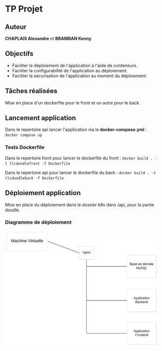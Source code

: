 # TP Projet

## Auteur

**CHAPLAIS Alexandre** et **BRAMBAN Kenny**

## Objectifs

- Faciliter le déploiement de l'application à l'aide de conteneurs.
- Faciliter la configurabilité de l'application au déploiement.
- Faciliter la sécurisation de l'application au moment du déploiement.

## Tâches réalisées

Mise en place d'un dockerfile pour le front et un autre pour le back.

## Lancement application

Dans le repertoire api lancer l'application via le **docker-compose.yml** : ```docker compose up```

### Tests Dockerfile

Dans le repertoire front pour lancer le dockerfile du front : ```docker build . -t tlcdoodlefront -f Dockerfile```

Dans le repertoire api pour lancer le dockerfile du back : ```docker build . -t tlcdoodleback -f Dockerfile```

## Déploiement application

Mise en place du déploiement dans le dossier k8s dans /api, pour la partie doodle.

### Diagramme de déploiement

![diagramme UML de déploiement de la machine vituelle](assets/images/diagramme_deploiement.png)
